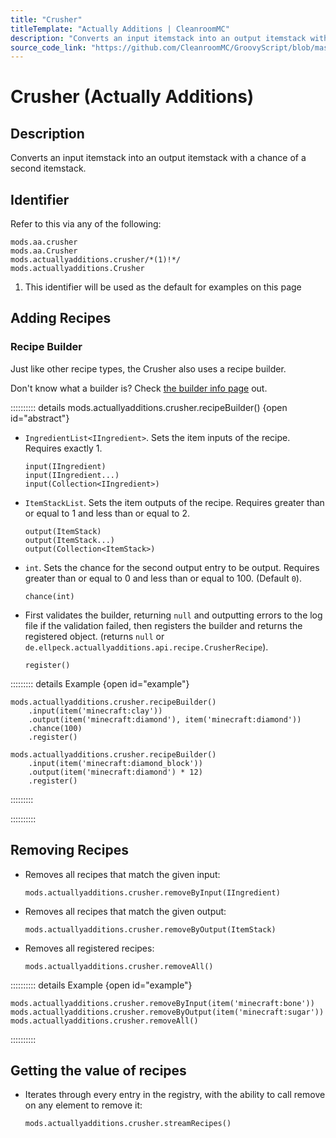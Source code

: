 ```yaml
---
title: "Crusher"
titleTemplate: "Actually Additions | CleanroomMC"
description: "Converts an input itemstack into an output itemstack with a chance of a second itemstack."
source_code_link: "https://github.com/CleanroomMC/GroovyScript/blob/master/src/main/java/com/cleanroommc/groovyscript/compat/mods/actuallyadditions/Crusher.java"
---
```


# Crusher (Actually Additions)

## Description

Converts an input itemstack into an output itemstack with a chance of a second itemstack.

## Identifier

Refer to this via any of the following:

```groovy:no-line-numbers {3}
mods.aa.crusher
mods.aa.Crusher
mods.actuallyadditions.crusher/*(1)!*/
mods.actuallyadditions.Crusher
```

1. This identifier will be used as the default for examples on this page

## Adding Recipes

### Recipe Builder

Just like other recipe types, the Crusher also uses a recipe builder.

Don't know what a builder is? Check [the builder info page](../../../groovy/builder.md) out.

:::::::::: details mods.actuallyadditions.crusher.recipeBuilder() {open id="abstract"}
- `IngredientList<IIngredient>`. Sets the item inputs of the recipe. Requires exactly 1.

    ```groovy:no-line-numbers
    input(IIngredient)
    input(IIngredient...)
    input(Collection<IIngredient>)
    ```

- `ItemStackList`. Sets the item outputs of the recipe. Requires greater than or equal to 1 and less than or equal to 2.

    ```groovy:no-line-numbers
    output(ItemStack)
    output(ItemStack...)
    output(Collection<ItemStack>)
    ```

- `int`. Sets the chance for the second output entry to be output. Requires greater than or equal to 0 and less than or equal to 100. (Default `0`).

    ```groovy:no-line-numbers
    chance(int)
    ```

- First validates the builder, returning `null` and outputting errors to the log file if the validation failed, then registers the builder and returns the registered object. (returns `null` or `de.ellpeck.actuallyadditions.api.recipe.CrusherRecipe`).

    ```groovy:no-line-numbers
    register()
    ```

::::::::: details Example {open id="example"}
```groovy:no-line-numbers
mods.actuallyadditions.crusher.recipeBuilder()
    .input(item('minecraft:clay'))
    .output(item('minecraft:diamond'), item('minecraft:diamond'))
    .chance(100)
    .register()

mods.actuallyadditions.crusher.recipeBuilder()
    .input(item('minecraft:diamond_block'))
    .output(item('minecraft:diamond') * 12)
    .register()
```

:::::::::

::::::::::

## Removing Recipes

- Removes all recipes that match the given input:

    ```groovy:no-line-numbers
    mods.actuallyadditions.crusher.removeByInput(IIngredient)
    ```

- Removes all recipes that match the given output:

    ```groovy:no-line-numbers
    mods.actuallyadditions.crusher.removeByOutput(ItemStack)
    ```

- Removes all registered recipes:

    ```groovy:no-line-numbers
    mods.actuallyadditions.crusher.removeAll()
    ```

:::::::::: details Example {open id="example"}
```groovy:no-line-numbers
mods.actuallyadditions.crusher.removeByInput(item('minecraft:bone'))
mods.actuallyadditions.crusher.removeByOutput(item('minecraft:sugar'))
mods.actuallyadditions.crusher.removeAll()
```

::::::::::

## Getting the value of recipes

- Iterates through every entry in the registry, with the ability to call remove on any element to remove it:

    ```groovy:no-line-numbers
    mods.actuallyadditions.crusher.streamRecipes()
    ```

